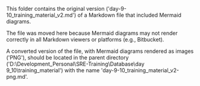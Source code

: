 This folder contains the original version ('day-9-10_training_material_v2.md') of a Markdown file that included Mermaid diagrams.

The file was moved here because Mermaid diagrams may not render correctly in all Markdown viewers or platforms (e.g., Bitbucket).

A converted version of the file, with Mermaid diagrams rendered as images ('PNG'), should be located in the parent directory ('D:\Development_Personal\SRE-Training\Database\day 9_10\training_material') with the name 'day-9-10_training_material_v2-png.md'.
